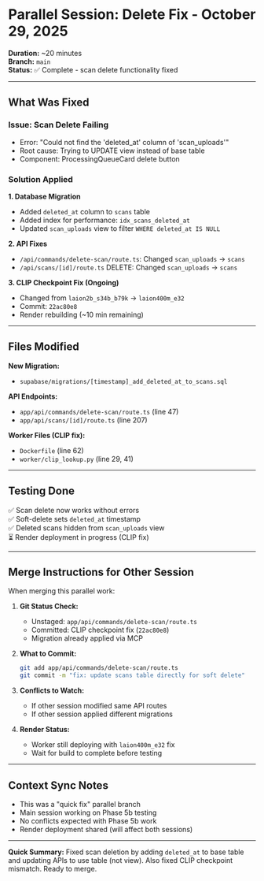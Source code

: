 # Parallel Session: Delete Fix - October 29, 2025

**Duration:** ~20 minutes  
**Branch:** `main`  
**Status:** ✅ Complete - scan delete functionality fixed

---

## What Was Fixed

### Issue: Scan Delete Failing
- Error: "Could not find the 'deleted_at' column of 'scan_uploads'"
- Root cause: Trying to UPDATE view instead of base table
- Component: ProcessingQueueCard delete button

### Solution Applied

**1. Database Migration**
- Added `deleted_at` column to `scans` table
- Added index for performance: `idx_scans_deleted_at`
- Updated `scan_uploads` view to filter `WHERE deleted_at IS NULL`

**2. API Fixes**
- `/api/commands/delete-scan/route.ts`: Changed `scan_uploads` → `scans`
- `/api/scans/[id]/route.ts` DELETE: Changed `scan_uploads` → `scans`

**3. CLIP Checkpoint Fix (Ongoing)**
- Changed from `laion2b_s34b_b79k` → `laion400m_e32`
- Commit: `22ac80e8`
- Render rebuilding (~10 min remaining)

---

## Files Modified

**New Migration:**
- `supabase/migrations/[timestamp]_add_deleted_at_to_scans.sql`

**API Endpoints:**
- `app/api/commands/delete-scan/route.ts` (line 47)
- `app/api/scans/[id]/route.ts` (line 207)

**Worker Files (CLIP fix):**
- `Dockerfile` (line 62)
- `worker/clip_lookup.py` (line 29, 41)

---

## Testing Done

✅ Scan delete now works without errors  
✅ Soft-delete sets `deleted_at` timestamp  
✅ Deleted scans hidden from `scan_uploads` view  
⏳ Render deployment in progress (CLIP fix)

---

## Merge Instructions for Other Session

When merging this parallel work:

1. **Git Status Check:**
   - Unstaged: `app/api/commands/delete-scan/route.ts`
   - Committed: CLIP checkpoint fix (`22ac80e8`)
   - Migration already applied via MCP

2. **What to Commit:**
   ```bash
   git add app/api/commands/delete-scan/route.ts
   git commit -m "fix: update scans table directly for soft delete"
   ```

3. **Conflicts to Watch:**
   - If other session modified same API routes
   - If other session applied different migrations

4. **Render Status:**
   - Worker still deploying with `laion400m_e32` fix
   - Wait for build to complete before testing

---

## Context Sync Notes

- This was a "quick fix" parallel branch
- Main session working on Phase 5b testing
- No conflicts expected with Phase 5b work
- Render deployment shared (will affect both sessions)

---

**Quick Summary:** Fixed scan deletion by adding `deleted_at` to base table and updating APIs to use table (not view). Also fixed CLIP checkpoint mismatch. Ready to merge.

